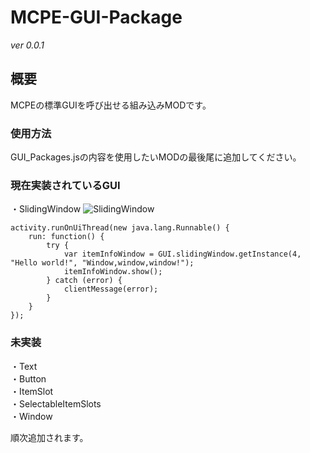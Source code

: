 # MCPE-GUI-Package
*ver 0.0.1*

## 概要
MCPEの標準GUIを呼び出せる組み込みMODです。

### 使用方法
GUI_Packages.jsの内容を使用したいMODの最後尾に追加してください。

### 現在実装されているGUI
・SlidingWindow
![SlidingWindow](https://github.com/Innsbluck-Redhat/MCPE-GUI-Packages/blob/master/Images/SlidingWindow.png)
    
    activity.runOnUiThread(new java.lang.Runnable() {
        run: function() {
            try {
                var itemInfoWindow = GUI.slidingWindow.getInstance(4, "Hello world!", "Window,window,window!");
                itemInfoWindow.show();
            } catch (error) {
                clientMessage(error);
            }
        }
    });

### 未実装
・Text  
・Button  
・ItemSlot  
・SelectableItemSlots  
・Window

順次追加されます。